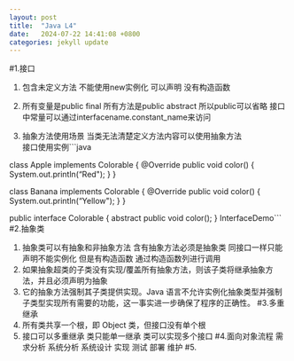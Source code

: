 ```yaml
---
layout: post
title:  "Java L4"
date:   2024-07-22 14:41:08 +0800
categories: jekyll update
---
```

#1.接口
1. 包含未定义方法 不能使用new实例化 可以声明  没有构造函数

2. 所有变量是public final 所有方法是public abstract 所以public可以省略 接口中常量可以通过interfacename.constant_name来访问  

3. 抽象方法使用场景 当类无法清楚定义方法内容可以使用抽象方法  
接口使用实例```java  

class Apple implements Colorable {
@Override
public void color() {
System.out.println(“Red");
}
}  

class Banana implements Colorable {
@Override
public void color() {
System.out.println(“Yellow");
}
}  

public interface Colorable {
abstract public void color();
}
InterfaceDemo```  
#2.抽象类
1. 抽象类可以有抽象和非抽象方法 含有抽象方法必须是抽象类 同接口一样只能声明不能实例化 但是有构造函数 通过构造函数列进行调用
2. 如果抽象超类的子类没有实现/覆盖所有抽象方法，则该子类将继承抽象方法，并且必须声明为抽象
3. 它的抽象方法强制其子类提供实现。Java 语言不允许实例化抽象类型并强制子类型实现所有需要的功能，这一事实进一步确保了程序的正确性。
#3.多重继承   
1. 所有类共享一个根，即 Object 类，但接口没有单个根
2. 接口可以多重继承 类只能单一继承 类可以实现多个接口
#4.面向对象流程
需求分析 系统分析 系统设计 实现 测试 部署 维护
#5.






